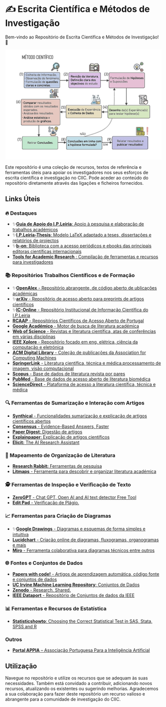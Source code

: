 # ✍️ Escrita Científica e Métodos de Investigação

Bem-vindo ao Repositório de Escrita Científica e Métodos de Investigação! 🔬 

<div align="center">
  <img src="assets/Metodo_cientifico.png" width="650px"/>
</div>

Este repositório é uma coleção de recursos, textos de referência e ferramentas úteis para apoiar os investigadores nos seus esforços de escrita científica e investigação no CIIC. Pode aceder ao conteúdo do repositório diretamente através das ligações e ficheiros fornecidos.

## Links Úteis

### 🔥 Destaques
- ✨[**Guia de Apoio do I.P.Leiria**: Apoio à pesquisa e elaboração de trabalhos académicos](https://www.ipleiria.pt/sdoc/guia/) 
- ✨[**I.P.Leiria-Thesis**: Modelo LaTeX adaptado a teses, dissertações e relatórios de projectos](https://github.com/joseareia/ipleiria-thesis)
- ✨[**b-on**: Biblioteca com a acesso periódicos e ebooks das principais editoras científicas internacionais](https://www.b-on.pt/)
- [**Tools for Academic Research** : Compilação de ferramentas e recursos para investigadores](https://tools.kausalflow.com/) 

### 📚 Repositórios Trabalhos Científicos e de Formação
- ✨[**OpenAlex** - Repositório abrangente, de código aberto de ublicações académicas](https://openalex.org/)
- ✨[**arXiv** - Repositório de acesso aberto para preprints de artigos científicos](https://arxiv.org/)
- ✨[**IC-Online** - Repositório Institucional de Informação Científica do I.P.Leiria](https://ic-online.pt/)
- [**RCAAP** - Repositórios Científicos de Acesso Aberto de Portugal](https://www.rcaap.pt/)
- [**Google Académico** - Motor de busca de literatura académica](https://scholar.google.com/schhp?hl=pt-PT)
- [**Web of Science** - Revistas e literatura científica, atas de conferências em várias disciplinas](https://www.webofscience.com/)
- [**IEEE Xplore** - Repositório focado em eng. elétrica, ciência da computação e eletrónica](https://ieeexplore.ieee.org/)
- [**ACM Digital Library** - Coleção de publicações da Association for Computing Machines](https://dl.acm.org/)
- [**SpringerLink** - Literatura científica, técnica e médica,processamento de imagem, visão computacional](https://link.springer.com/)
- [**Scopus** - Base de dados de literatura revista por pares](https://www.scopus.com/)
- [**PubMed** - Base de dados de acesso aberto de literatura biomédica](https://pubmed.ncbi.nlm.nih.gov/)
- [**ScienceDirect** - Plataforma de acesso a literatura científica, técnica e médica](https://www.sciencedirect.com/)

### 🔍 Ferramentas de Sumarização e Interação com Artigos
- [**Synthical** - Funcionalidades sumarização e explicação de artigos científicos abertos](https://synthical.com/)
- [**Consensus** - Evidence-Based Answers, Faster](https://www.searchconsensus.com/)
- [**Paper Digest**: Digestão de artigos](https://www.paperdigest.com/)
- [**Explainpaper**: Explicação de artigos científicos](https://www.explainpaper.com/)
- [**Elicit:** The AI Research Assistant](https://elicit.ai/)

### 🧠 Mapeamento de Organização de Literatura
- [**Research Rabbit:** Ferramentas de pesquisa](https://researchrabbit.ai/)
- [**Litmaps** - Ferramenta para descobrir e organizar literatura académica](https://app.litmaps.co/)

### 🕵️ Ferramentas de Inspeção e Verificação de Texto
- [**ZeroGPT** - Chat GPT, Open AI and AI text detector Free Tool](https://zerogpt.com/)
- [**Edit Pad** - Verificação de Plágio.](https://www.editpad.org/tool/br/plagiarism-checker)

### 📈 Ferramentas para Criação de Diagramas
- ✨[**Google Drawings** - Diagramas e esquemas de forma simples e intuitiva](https://docs.google.com/drawings/)
- [**Lucidchart** - Criação online de diagramas, fluxogramas, organogramas e mais](https://www.lucidchart.com/)
- [**Miro** - Ferramenta colaborativa para diagramas técnicos entre outros](https://miro.com/pt/diagramas-tecnicos/) 

### 🌐 Fontes e Conjuntos de Dados
- [**Papers with code!** - Artigos de aprendizagem automática, código fonte e conjuntos de dados](https://paperswithcode.com/)
- [**UC Irvine Machine Learning Repository**: Conjuntos de Dados](https://archive.ics.uci.edu/ml/index.php)
- [**Zenodo** - Research. Shared.](https://zenodo.org/)
- [**IEEE Dataport** - Repositório de  Conjuntos de dados da IEEE](https://ieee-dataport.org/datasets)

### 📊 Ferramentas e Recursos de Estatística
- [**Statisticshowto**: Choosing the Correct Statistical Test in SAS, Stata, SPSS and R](https://www.statisticshowto.com/)

### Outros
- [**Portal APPIA** – Associação Portuguesa Para a Inteligência Artificial](https://www.appia.pt/)

## Utilização
Navegue no repositório e utilize os recursos que se adequam às suas necessidades. Também está convidado a contribuir, adicionando novos recursos, atualizando os existentes ou sugerindo melhorias. Agradecemos a sua colaboração para fazer deste repositório um recurso valioso e abrangente para a comunidade de investigação do CIIC. 
